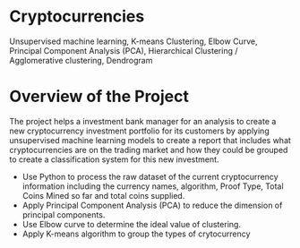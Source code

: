 # Cryptocurrencies
Unsupervised machine learning, K-means Clustering, Elbow Curve, Principal Component Analysis (PCA),  Hierarchical Clustering / Agglomerative clustering, Dendrogram

# Overview of the Project
The project helps a investment bank manager for an analysis to create a new cryptocurrency investment portfolio for its customers by applying unsupervised machine learning models to create a report that includes what cryptocurrencies are on the trading market and how they could be grouped to create a classification system for this new investment.
- Use Python to process the raw dataset of the current cryptocurrency information including the currency names, algorithm, Proof Type, Total Coins Mined so far and total coins supplied.  
- Apply Principal Component Analysis (PCA) to reduce the dimension of principal components.
- Use Elbow curve to determine the ideal value of clustering.
- Apply K-means algorithm to group the types of crytocurrency
